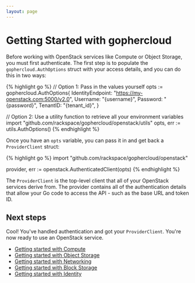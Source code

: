 ```yaml
---
layout: page
---
```


# Getting Started with gophercloud

Before working with OpenStack services like Compute or Object Storage, you must
first authenticate. The first step is to populate the `gophercloud.AuthOptions`
struct with your access details, and you can do this in two ways:

{% highlight go %}
// Option 1: Pass in the values yourself
opts := gophercloud.AuthOptions{
  IdentityEndpoint: "https://my-openstack.com:5000/v2.0",
  Username: "{username}",
  Password: "{password}",
  TenantID: "{tenant_id}",
}

// Option 2: Use a utility function to retrieve all your environment variables
import "github.com/rackspace/gophercloud/openstack/utils"
opts, err := utils.AuthOptions()
{% endhighlight %}

Once you have an `opts` variable, you can pass it in and get back a
`ProviderClient` struct:

{% highlight go %}
import "github.com/rackspace/gophercloud/openstack"

provider, err := openstack.AuthenticatedClient(opts)
{% endhighlight %}

The `ProviderClient` is the top-level client that all of your OpenStack services
derive from. The provider contains all of the authentication details that allow
your Go code to access the API - such as the base URL and token ID.

## Next steps

Cool! You've handled authentication and got your `ProviderClient`. You're now
ready to use an OpenStack service.

* [Getting started with Compute](./compute)
* [Getting started with Object Storage](./object-storage)
* [Getting started with Networking](./networking)
* [Getting started with Block Storage](./block-storage)
* [Getting started with Identity](./identity)
